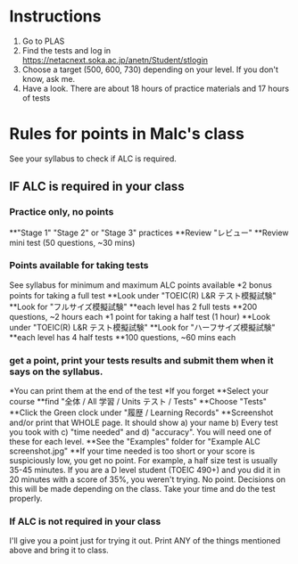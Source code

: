 # Instructions
1) Go to PLAS
2) Find the tests and log in
https://netacnext.soka.ac.jp/anetn/Student/stlogin
3) Choose a target (500, 600, 730) depending on your level. If you don't know, ask me.
4) Have a look. There are about 18 hours of practice materials and 17 hours of tests


# Rules for points in Malc's class
See your syllabus to check if ALC is required.

## IF ALC is required in your class
### Practice only, no points
**"Stage 1" "Stage 2" or "Stage 3" practices
**Review "レビュー"
**Review mini test (50 questions, ~30 mins)


### Points available for taking tests
See syllabus for minimum and maximum ALC points available
*2 bonus points for taking a full test
**Look under "TOEIC(R) L&R テスト模擬試験"
**Look for "フルサイズ模擬試験"
**each level has 2 full tests
**200 questions, ~2 hours each
*1 point for taking a half test (1 hour)
**Look under "TOEIC(R) L&R テスト模擬試験"
**Look for "ハーフサイズ模擬試験"
**each level has 4 half tests
**100 questions, ~60 mins each

###  get a point, print your tests results and submit them when it says on the syllabus.
*You can print them at the end of the test
*If you forget
**Select your course
**find "全体 / All 学習 / Units テスト / Tests"
**Choose "Tests"
**Click the Green clock under "履歴 / Learning Records"
**Screenshot and/or print that WHOLE page. It should show a) your name b) Every test you took with c) "time needed" and d) "accuracy". You will need one of these for each level.
**See the "Examples" folder for "Example ALC screenshot.jpg" **If your time needed is too short or your score is suspiciously low, you get no point. For example, a half size test is usually 35-45 minutes. If you are a D level student (TOEIC 490+) and you did it in 20 minutes with a score of 35%, you weren't trying. No point. Decisions on this will be made depending on the class. Take your time and do the test properly.






### If ALC is not required in your class
I'll give you a point just for trying it out.
Print ANY of the things mentioned above and bring it to class.




